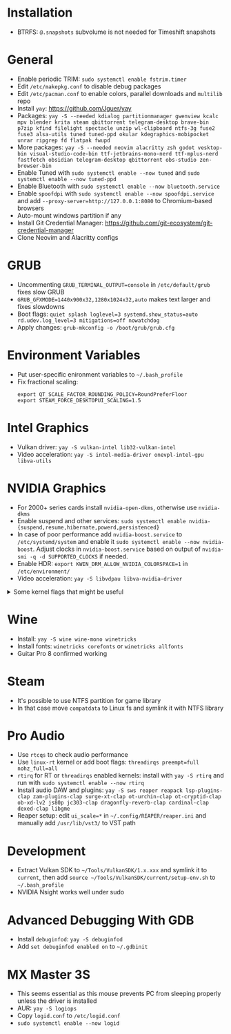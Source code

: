 # Installation
 * BTRFS: `@.snapshots` subvolume is not needed for Timeshift snapshots

# General
 * Enable periodic TRIM: `sudo systemctl enable fstrim.timer`
 * Edit `/etc/makepkg.conf` to disable debug packages
 * Edit `/etc/pacman.conf` to enable colors, parallel downloads and `multilib` repo
 * Install `yay`: https://github.com/Jguer/yay
 * Packages: `yay -S --needed kdialog partitionmanager gwenview kcalc mpv blender krita steam qbittorrent telegram-desktop brave-bin p7zip kfind filelight spectacle unzip wl-clipboard ntfs-3g fuse2 fuse3 alsa-utils tuned tuned-ppd okular kdegraphics-mobipocket unrar ripgrep fd flatpak fwupd`
 * More packages: `yay -S --needed neovim alacritty zsh godot vesktop-bin visual-studio-code-bin ttf-jetbrains-mono-nerd ttf-mplus-nerd fastfetch obsidian telegram-desktop qbittorrent obs-studio zen-browser-bin`
 * Enable Tuned with `sudo systemctl enable --now tuned` and `sudo systemctl enable --now tuned-ppd`
 * Enable Bluetooth with `sudo systemctl enable --now bluetooth.service`
 * Enable `spoofdpi` with `sudo systemctl enable --now spoofdpi.service` and add `--proxy-server=http://127.0.0.1:8080` to Chromium-based browsers
 * Auto-mount windows partition if any
 * Install Git Credential Manager: https://github.com/git-ecosystem/git-credential-manager
 * Clone Neovim and Alacritty configs

# GRUB
 * Uncommenting `GRUB_TERMINAL_OUTPUT=console` in `/etc/default/grub` fixes slow GRUB
 * `GRUB_GFXMODE=1440x900x32,1280x1024x32,auto` makes text larger and fixes slowdowns
 * Boot flags: `quiet splash loglevel=3 systemd.show_status=auto rd.udev.log_level=3 mitigations=off nowatchdog`
 * Apply changes: `grub-mkconfig -o /boot/grub/grub.cfg`

# Environment Variables
 * Put user-specific enironment variables to `~/.bash_profile`
 * Fix fractional scaling:
   ```
   export QT_SCALE_FACTOR_ROUNDING_POLICY=RoundPreferFloor
   export STEAM_FORCE_DESKTOPUI_SCALING=1.5
   ```

# Intel Graphics
 * Vulkan driver: `yay -S vulkan-intel lib32-vulkan-intel`
 * Video acceleration: `yay -S intel-media-driver onevpl-intel-gpu libva-utils`

# NVIDIA Graphics
 * For 2000+ series cards install `nvidia-open-dkms`, otherwise use `nvidia-dkms`
 * Enable suspend and other services: `sudo systemctl enable nvidia-{suspend,resume,hibernate,powerd,persistenced}`
 * In case of poor performance add `nvidia-boost.service` to `/etc/systemd/system` and enable it `sudo systemctl enable --now nvidia-boost`. Adjust clocks in `nvidia-boost.service` based on output of `nvidia-smi -q -d SUPPORTED_CLOCKS` if needed.
 * Enable HDR: `export KWIN_DRM_ALLOW_NVIDIA_COLORSPACE=1` in `/etc/environment/`
 * Video acceleration: `yay -S libvdpau libva-nvidia-driver`
<details>
  <summary>Some kernel flags that might be useful</summary>

   Add these to `/etc/modprobe.d/nvidia.conf`

```
   # Suspend fix
   options nvidia NVreg_PreserveVideoMemoryAllocations=1
   options nvidia NVreg_TemporaryFilePath=/var/tmp
   # Setting it to 0 might help with slowdowns, setting it to 1 only works for 2000+ cards
   options nvidia NVreg_EnableGpuFirmware=1
   # Wayland fix
   options nvidia_drm modeset=1
   options nvidia_drm fbdev=1
```

</details>

# Wine
 * Install: `yay -S wine wine-mono winetricks`
 * Install fonts: `winetricks corefonts` or `winetricks allfonts`
 * Guitar Pro 8 confirmed working

# Steam
 * It's possible to use NTFS partition for game library
 * In that case move `compatdata` to Linux fs and symlink it with NTFS library

# Pro Audio
 * Use `rtcqs` to check audio performance
 * Use `linux-rt` kernel or add boot flags: `threadirqs preempt=full nohz_full=all`
 * `rtirq` for RT or `threadirqs` enabled kernels: install with `yay -S rtirq` and run with `sudo systemctl enable --now rtirq`
 * Install audio DAW and plugins: `yay -S sws reaper reapack lsp-plugins-clap zam-plugins-clap surge-xt-clap ot-urchin-clap ot-cryptid-clap ob-xd-lv2 js80p jc303-clap dragonfly-reverb-clap cardinal-clap dexed-clap libgme`
 * Reaper setup: edit `ui_scale=*` in `~/.config/REAPER/reaper.ini` and manually add `/usr/lib/vst3/` to VST path

# Development
 * Extract Vulkan SDK to `~/Tools/VulkanSDK/1.x.xxx` and symlink it to `current`, then add `source ~/Tools/VulkanSDK/current/setup-env.sh` to `~/.bash_profile`
 * NVIDIA Nsight works well under sudo

# Advanced Debugging With GDB
 * Install `debuginfod`: `yay -S debuginfod`
 * Add `set debuginfod enabled on` to `~/.gdbinit`

# MX Master 3S
 * This seems essential as this mouse prevents PC from sleeping properly unless the driver is installed
 * AUR: `yay -S logiops`
 * Copy `logid.conf` to `/etc/logid.conf`
 * `sudo systemctl enable --now logid`
